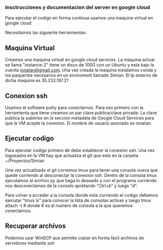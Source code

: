 ### Insctrucciones y documentacion del server en google cloud ###

Para ejecutar el codigo en forma continua usamos una maquina virtual en google cloud

Necesitamos las siguiente herramientas:

## Maquina Virtual ##

Creamos una maquina virtual en google cloud services. La maquina actual se llama "instance-2" tiene un disco de 100G con un Ubuntu y esta bajo la cuenta ionatan@gmail.com. Una vez creada la maquina instalamos conda y los paquertes necesarios en un enviroment llamado Simian.
El ip externo de dicha maquina es 35.232.197.21

## Conexion ssh ##

Usamos el software putty para conectarnos. Para eso primero con la herramienta que tiene creamos un par clave publica/clave privada. La clave publica la subimos en la seccion metadata de Google Cloud Services para que la VM acepte la conexion. El nombre de usuario asociado es ionatan.

## Ejecutar codigo ##

Para ejecutar codigo primero de debe establecer la conexion ssh. Una vez logueados en la VM hay que actualiza el git que esta en la carpeta ~/Proyectos/Simian 

Una vez actualizado el git corremos tmux para tener una consola nueva que quede corriendo al desconectar la conexion ssh. Dentro de la consola tmux ejecutamos el archivo py que haga lo deseado y con el programa corriendo nos desconectamos de la consolo apretando "Ctrl+b" y luego "d".

Para volver a acceder a la consola donde esta corriendo el codigo debemos ejecutar "tmux ls" para conocer la lista de consolas activas y luego tmux attach -t # donde # es el numero de consola a la que queremos conectarnos. 

## Recuperar archivos ##

Podemos usar WinSCP que permite copiar en forma facil archivos de servidores mediante ssh
